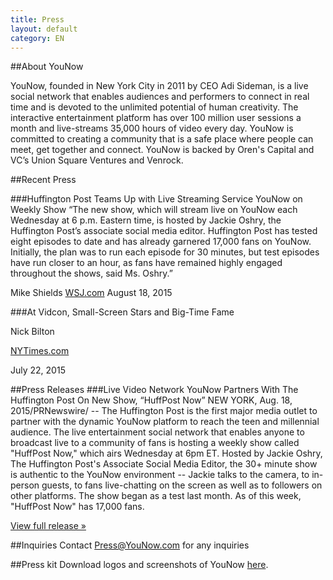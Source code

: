 ```yaml
---
title: Press
layout: default
category: EN
---
```

##About YouNow

YouNow, founded in New York City in 2011 by CEO Adi Sideman, is a live social network that enables audiences and performers to connect in real time and is devoted to the unlimited potential of human creativity. The interactive entertainment platform has over 100 million user sessions a month and live-streams 35,000 hours of video every day. YouNow is committed to creating a community that is a safe place where people can meet, get together and connect. YouNow is backed by Oren's Capital and VC’s Union Square Ventures and Venrock.


##Recent Press

###Huffington Post Teams Up with Live Streaming Service YouNow on Weekly Show
“The new show, which will stream live on YouNow each Wednesday at 6 p.m. Eastern time, is hosted by Jackie Oshry, the Huffington Post’s associate social media editor. Huffington Post has tested eight episodes to date and has already garnered 17,000 fans on YouNow. Initially, the plan was to run each episode for 30 minutes, but test episodes have run closer to an hour, as fans have remained highly engaged throughout the shows, said Ms. Oshry.” 

Mike Shields
[WSJ.com](http://blogs.wsj.com/cmo/2015/08/18/huffington-post-teams-up-with-live-streaming-service-younow-on-weekly-show/)
August 18, 2015 


###At Vidcon, Small-Screen Stars and Big-Time Fame

Nick Bilton 

[NYTimes.com](http://www.nytimes.com/2015/07/23/style/at-vidcon-small-screen-stars-and-big-time-fame.html?partner=rss&emc=rss&_r=2) 

July 22, 2015 


##Press Releases
###Live Video Network YouNow Partners With The Huffington Post On New Show, “HuffPost Now”
NEW YORK, Aug. 18, 2015/PRNewswire/ -- The Huffington Post is the first major media outlet to partner with the dynamic YouNow platform to reach the teen and millennial audience.  The live entertainment social network that enables anyone to broadcast live to a community of fans is hosting a weekly show called "HuffPost Now," which airs Wednesday at 6pm ET.  Hosted by Jackie Oshry, The Huffington Post's Associate Social Media Editor, the 30+ minute show is authentic to the YouNow environment -- Jackie talks to the camera, to in-person guests, to fans live-chatting on the screen as well as to followers on other platforms.  The show began as a test last month. As of this week, "HuffPost Now" has 17,000 fans.

[View full release &raquo;](http://www.prnewswire.com/news-releases/live-video-network-younow-partners-with-the-huffington-post-on-new-show-huffpost-now-300129960.html)


##Inquiries
Contact [Press@YouNow.com](mailto:Press@YouNow.com) for any inquiries


##Press kit
Download logos and screenshots of YouNow [here](https://younowinc.box.com/s/rs6xq5c51x7z33bcnptnwa80tysuon83).


